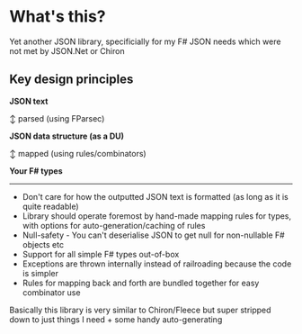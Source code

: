 # What's this?

Yet another JSON library, specificially for my F# JSON needs which were not met by JSON.Net or Chiron

## Key design principles

**JSON text**

↕ parsed (using FParsec)

**JSON data structure (as a DU)**

↕ mapped (using rules/combinators)

**Your F# types**

---

- Don't care for how the outputted JSON text is formatted (as long as it is quite readable)
- Library should operate foremost by hand-made mapping rules for types, with options for auto-generation/caching of rules
- Null-safety - You can't deserialise JSON to get null for non-nullable F# objects etc
- Support for all simple F# types out-of-box
- Exceptions are thrown internally instead of railroading because the code is simpler
- Rules for mapping back and forth are bundled together for easy combinator use

Basically this library is very similar to Chiron/Fleece but super stripped down to just things I need + some handy auto-generating
